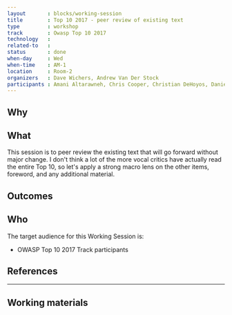 ```yaml
---
layout       : blocks/working-session
title        : Top 10 2017 - peer review of existing text
type         : workshop
track        : Owasp Top 10 2017
technology   :
related-to   :
status       : done
when-day     : Wed
when-time    : AM-1
location     : Room-2
organizers   : Dave Wichers, Andrew Van Der Stock
participants : Amani Altarawneh, Chris Cooper, Christian DeHoyos, Daniel Miessler, Erez Yalon, Jason Li, Jonas vanalderweireldt, Kevin Greene, Sandor Lenart, Tiffany Long, Torsten Gigler, Josh Grossman
---
```


## Why


## What

This session is to peer review the existing text that will go forward without major change. I don't think a lot of the more vocal critics have actually read the entire Top 10, so let's apply a strong macro lens on the other items, foreword, and any additional material. 

## Outcomes 



## Who

The target audience for this Working Session is:

 - OWASP Top 10 2017 Track participants

## References

--- 

## Working materials


